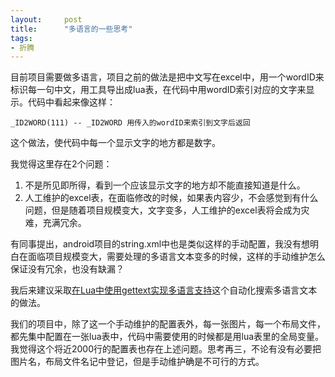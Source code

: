 ```yaml
---
layout:     post
title:      "多语言的一些思考"
tags:
- 折腾
---
```


目前项目需要做多语言，项目之前的做法是把中文写在excel中，用一个wordID来标识每一句中文，用工具导出成lua表，在代码中用wordID索引对应的文字来显示。代码中看起来像这样：

```
_ID2WORD(111) -- _ID2WORD 用传入的wordID来索引到文字后返回
```

这个做法，使代码中每一个显示文字的地方都是数字。

我觉得这里存在2个问题：

1. 不是所见即所得，看到一个应该显示文字的地方却不能直接知道是什么。
2. 人工维护的excel表，在面临修改的时候，如果表内容少，不会感觉到有什么问题，但是随着项目规模变大，文字变多，人工维护的excel表将会成为灾难，充满冗余。

有同事提出，android项目的string.xml中也是类似这样的手动配置，我没有想明白在面临项目规模变大，需要处理的多语言文本变多的时候，这样的手动维护怎么保证没有冗余，也没有缺漏？

我后来建议采取[在Lua中使用gettext实现多语言支持](/2015/11/19/using-gettext-in-lua)这个自动化搜索多语言文本的做法。

我们的项目中，除了这一个手动维护的配置表外，每一张图片，每一个布局文件，都先集中配置在一张lua表中，代码中需要使用的时候都是用lua表里的全局变量。我觉得这个将近2000行的配置表也存在上述问题。思考再三，不论有没有必要把图片名，布局文件名记中登记，但是手动维护确是不可行的方式。
